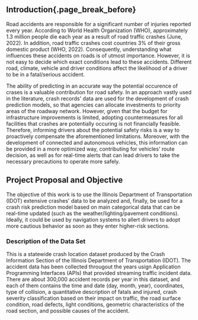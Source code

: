 ## Introduction{.page_break_before}

Road accidents are responsible for a significant number of injuries reported every year. According to World Health Organization (WHO), approximately 1.3 million people die each year as a result of road traffic crashes (June, 2022). In addition, road traffic crashes cost countries 3% of their gross domestic product (WHO, 2022). Consequently, understanding what influences these accidents on roads is of utmost importance. However, it is not easy to decide which exact conditions lead to these accidents. Different road, climate, vehicle and driver conditions affect the likelihood of a driver to be in a fatal/serious accident.

The ability of predicting in an accurate way the potential occurence of crases is a valuable contribution for road safety. In an approach vastly used in the literature, crash records' data are used for the development of crash prediction models, so that agencies can allocate investments to priority areas of the roadway network. However, given that the budget for infrastructure improvements is limited, adopting countermeasures for all facilities that crashes are potentially occuring is not financially feasible. Therefore, informing drivers about the potential safety risks is a way to proactively compensate the aforementioned limitations. Moreover, with the development of connected and autonomous vehicles, this information can be provided in a more optimized way, contributing for vehicles' route decision, as well as for real-time alerts that can lead drivers to take the necessary precautions to operate more safely.

## Project Proposal and Objective

The objective of this work is to use the Illinois Department of Transportation (IDOT) extensive crashes' data to be analyzed and, finally, be used for a crash risk prediction model based on main categorical data that can be real-time updated (such as the weather/lighting/pavement conditions). Ideally, it could be used by navigation systems to allert drivers to adopt more cautious behavior as soon as they enter higher-risk sections.

### Description of the Data Set

This is a statewide crash location dataset produced by the Crash Information Section of the Illinois Department of Transportation (IDOT). The accident data has been collected througout the years usign Application Programming Interfaces (APIs) that provided streaming traffic incident data. There are about 300,000 accident records per year in this dataset, and each of them contains the time and date (day, month, year), coordinates, type of collision, a quantitative description of fatals and injured, crash severity classification based on their impact on traffic, the road surface condition, road defects, light conditions, geometric characteristics of the road section, and possible causes of the accident.